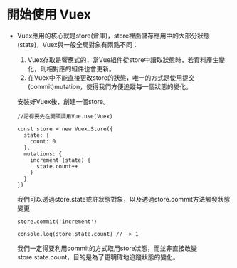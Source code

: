 # 開始使用 Vuex

- Vuex應用的核心就是store(倉庫)，store裡面儲存應用中的大部分狀態(state)，Vuex與一般全局對象有兩點不同：

    1. Vuex存取是響應式的，當Vue組件從store中讀取狀態時，若資料產生變化，則相對應的組件也會更新。
    2. 在Vuex中不能直接更改store的狀態，唯一的方式是使用提交(commit)mutation，使得我們方便追蹤每一個狀態的變化。
    
    安裝好Vuex後，創建一個store。
    
    ```
    //記得要先在開頭調用Vue.use(Vuex)

    const store = new Vuex.Store({
      state: {
        count: 0
      },
      mutations: {
        increment (state) {
          state.count++
        }
      }
    })
    ```
    
    我們可以透過store.state或許狀態對象，以及透過store.commit方法觸發狀態變更
    
    ```
    store.commit('increment')

    console.log(store.state.count) // -> 1
    ```
    
    我們一定得要利用commit的方式取用store狀態，而並非直接改變store.state.count，目的是為了更明確地追蹤狀態的變化。
